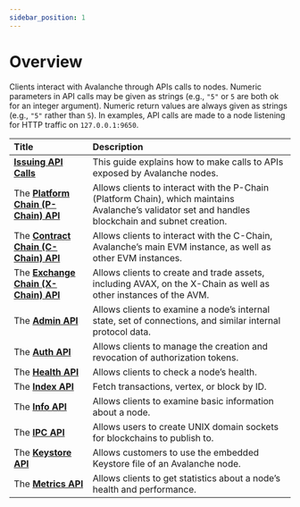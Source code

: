 ```yaml
---
sidebar_position: 1
---
```


# Overview

Clients interact with Avalanche through APIs calls to nodes. Numeric parameters in API calls may be given as strings (e.g., `"5"` or `5` are both ok for an integer argument). Numeric return values are always given as strings (e.g., `"5"` rather than `5`). In examples, API calls are made to a node listening for HTTP traffic on `127.0.0.1:9650`.

| Title | Description |
| :--- | :--- |
| [**Issuing API Calls**](issuing-api-calls.md) | This guide explains how to make calls to APIs exposed by Avalanche nodes. |
| The [**Platform Chain (P-Chain) API**](platform-chain-p-chain-api.md) | Allows clients to interact with the P-Chain (Platform Chain), which maintains Avalanche’s validator set and handles blockchain and subnet creation. |
| The [**Contract Chain (C-Chain) API**](contract-chain-c-chain-api.md) | Allows clients to interact with the C-Chain, Avalanche’s main EVM instance, as well as other EVM instances. |
| The [**Exchange Chain (X-Chain) API**](exchange-chain-x-chain-api.mdx) | Allows clients to create and trade assets, including AVAX, on the X-Chain as well as other instances of the AVM. |
| The [**Admin API**](admin-api.md) | Allows clients to examine a node’s internal state, set of connections, and similar internal protocol data. |
| The [**Auth API**](auth-api.md) | Allows clients to manage the creation and revocation of authorization tokens. |
| The [**Health API**](health-api.md) | Allows clients to check a node’s health. |
| The [**Index API**](index-api.md) | Fetch transactions, vertex, or block by ID. |
| The [**Info API**](info-api.md) | Allows clients to examine basic information about a node. |
| The [**IPC API**](ipc-api.md) | Allows users to create UNIX domain sockets for blockchains to publish to. |
| The [**Keystore API**](keystore-api.md) | Allows customers to use the embedded Keystore file of an Avalanche node. |
| The [**Metrics API**](metrics-api.md) | Allows clients to get statistics about a node’s health and performance. |



